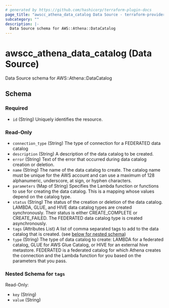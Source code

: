 ```yaml
---
# generated by https://github.com/hashicorp/terraform-plugin-docs
page_title: "awscc_athena_data_catalog Data Source - terraform-provider-awscc"
subcategory: ""
description: |-
  Data Source schema for AWS::Athena::DataCatalog
---
```


# awscc_athena_data_catalog (Data Source)

Data Source schema for AWS::Athena::DataCatalog



<!-- schema generated by tfplugindocs -->
## Schema

### Required

- `id` (String) Uniquely identifies the resource.

### Read-Only

- `connection_type` (String) The type of connection for a FEDERATED data catalog
- `description` (String) A description of the data catalog to be created.
- `error` (String) Text of the error that occurred during data catalog creation or deletion.
- `name` (String) The name of the data catalog to create. The catalog name must be unique for the AWS account and can use a maximum of 128 alphanumeric, underscore, at sign, or hyphen characters.
- `parameters` (Map of String) Specifies the Lambda function or functions to use for creating the data catalog. This is a mapping whose values depend on the catalog type.
- `status` (String) The status of the creation or deletion of the data catalog. LAMBDA, GLUE, and HIVE data catalog types are created synchronously. Their status is either CREATE_COMPLETE or CREATE_FAILED. The FEDERATED data catalog type is created asynchronously.
- `tags` (Attributes List) A list of comma separated tags to add to the data catalog that is created. (see [below for nested schema](#nestedatt--tags))
- `type` (String) The type of data catalog to create: LAMBDA for a federated catalog, GLUE for AWS Glue Catalog, or HIVE for an external hive metastore. FEDERATED is a federated catalog for which Athena creates the connection and the Lambda function for you based on the parameters that you pass.

<a id="nestedatt--tags"></a>
### Nested Schema for `tags`

Read-Only:

- `key` (String)
- `value` (String)

